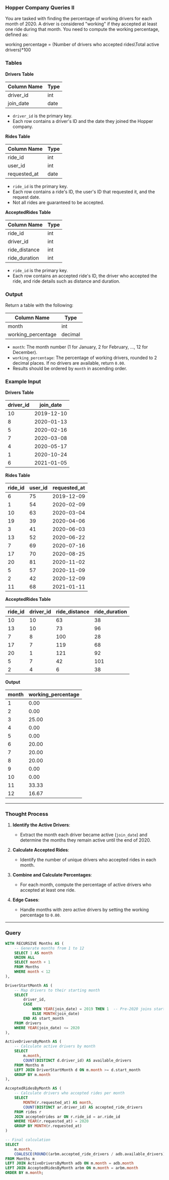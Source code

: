 
### Hopper Company Queries II

You are tasked with finding the percentage of working drivers for each month of 2020. A driver is considered "working" if they accepted at least one ride during that month. You need to compute the working percentage, defined as:

working percentage = (Number of drivers who accepted rides\Total active drivers)*100

### Tables

**Drivers Table**

| Column Name | Type    |
|-------------|---------|
| driver_id   | int     |
| join_date   | date    |

- `driver_id` is the primary key.
- Each row contains a driver's ID and the date they joined the Hopper company.

**Rides Table**

| Column Name  | Type    |
|--------------|---------|
| ride_id      | int     |
| user_id      | int     |
| requested_at | date    |

- `ride_id` is the primary key.
- Each row contains a ride's ID, the user's ID that requested it, and the request date.
- Not all rides are guaranteed to be accepted.

**AcceptedRides Table**

| Column Name   | Type    |
|---------------|---------|
| ride_id       | int     |
| driver_id     | int     |
| ride_distance | int     |
| ride_duration | int     |

- `ride_id` is the primary key.
- Each row contains an accepted ride's ID, the driver who accepted the ride, and ride details such as distance and duration.

### Output

Return a table with the following:

| Column Name        | Type    |
|--------------------|---------|
| month              | int     |
| working_percentage | decimal |

- `month`: The month number (1 for January, 2 for February, ..., 12 for December).
- `working_percentage`: The percentage of working drivers, rounded to 2 decimal places. If no drivers are available, return `0.00`.
- Results should be ordered by `month` in ascending order.

### Example Input

**Drivers Table**

| driver_id | join_date  |
|-----------|------------|
| 10        | 2019-12-10 |
| 8         | 2020-01-13 |
| 5         | 2020-02-16 |
| 7         | 2020-03-08 |
| 4         | 2020-05-17 |
| 1         | 2020-10-24 |
| 6         | 2021-01-05 |

**Rides Table**

| ride_id | user_id | requested_at |
|---------|---------|--------------|
| 6       | 75      | 2019-12-09   |
| 1       | 54      | 2020-02-09   |
| 10      | 63      | 2020-03-04   |
| 19      | 39      | 2020-04-06   |
| 3       | 41      | 2020-06-03   |
| 13      | 52      | 2020-06-22   |
| 7       | 69      | 2020-07-16   |
| 17      | 70      | 2020-08-25   |
| 20      | 81      | 2020-11-02   |
| 5       | 57      | 2020-11-09   |
| 2       | 42      | 2020-12-09   |
| 11      | 68      | 2021-01-11   |

**AcceptedRides Table**

| ride_id | driver_id | ride_distance | ride_duration |
|---------|-----------|---------------|---------------|
| 10      | 10        | 63            | 38            |
| 13      | 10        | 73            | 96            |
| 7       | 8         | 100           | 28            |
| 17      | 7         | 119           | 68            |
| 20      | 1         | 121           | 92            |
| 5       | 7         | 42            | 101           |
| 2       | 4         | 6             | 38            |

**Output**

| month | working_percentage |
|-------|--------------------|
| 1     | 0.00               |
| 2     | 0.00               |
| 3     | 25.00              |
| 4     | 0.00               |
| 5     | 0.00               |
| 6     | 20.00              |
| 7     | 20.00              |
| 8     | 20.00              |
| 9     | 0.00               |
| 10    | 0.00               |
| 11    | 33.33              |
| 12    | 16.67              |

---
### Thought Process

1. **Identify the Active Drivers**:
   - Extract the month each driver became active (`join_date`) and determine the months they remain active until the end of 2020.

2. **Calculate Accepted Rides**:
   - Identify the number of unique drivers who accepted rides in each month.

3. **Combine and Calculate Percentages**:
   - For each month, compute the percentage of active drivers who accepted at least one ride.

4. **Edge Cases**:
   - Handle months with zero active drivers by setting the working percentage to `0.00`.

---
### Query
```sql
WITH RECURSIVE Months AS (
    -- Generate months from 1 to 12
    SELECT 1 AS month
    UNION ALL
    SELECT month + 1
    FROM Months
    WHERE month < 12
),

DriverStartMonth AS (
    -- Map drivers to their starting month
    SELECT 
        driver_id, 
        CASE 
            WHEN YEAR(join_date) = 2019 THEN 1  -- Pre-2020 joins start in January
            ELSE MONTH(join_date) 
        END AS start_month
    FROM drivers
    WHERE YEAR(join_date) <= 2020
),

ActiveDriversByMonth AS (
    -- Calculate active drivers by month
    SELECT 
        m.month,
        COUNT(DISTINCT d.driver_id) AS available_drivers
    FROM Months m
    LEFT JOIN DriverStartMonth d ON m.month >= d.start_month
    GROUP BY m.month
),

AcceptedRidesByMonth AS (
    -- Calculate drivers who accepted rides per month
    SELECT 
        MONTH(r.requested_at) AS month,
        COUNT(DISTINCT ar.driver_id) AS accepted_ride_drivers
    FROM rides r
    JOIN acceptedrides ar ON r.ride_id = ar.ride_id
    WHERE YEAR(r.requested_at) = 2020
    GROUP BY MONTH(r.requested_at)
)

-- Final calculation
SELECT 
    m.month,
    COALESCE(ROUND((arbm.accepted_ride_drivers / adb.available_drivers) * 100, 2), 0) AS working_percentage
FROM Months m
LEFT JOIN ActiveDriversByMonth adb ON m.month = adb.month
LEFT JOIN AcceptedRidesByMonth arbm ON m.month = arbm.month
ORDER BY m.month;
